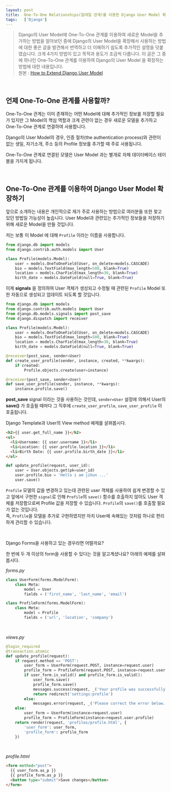 ```yaml
---
layout: post
title:  One-To-One Relationships(일대일 관계)를 이용한 Django User Model 확장하기
tags:   ['Django']
---
```


> Django의 User Model에 One-To-One 관계를 이용하여 새로운 Model을 추가하는 방법을 알아보던 중에 Django의 User Model을 확장해서 사용하는 방법에 대한 좋은 글을 발견해서 번역하고 더 이해하기 쉽도록 추가적인 설명을 덧붙였습니다. 크게 4가지 방법이 있고 목적과 용도가 조금씩 다릅니다. 이 글은 그 중에 하나인 One-To-One 관계를 이용하여 Django의 User Model 을 확장하는 방법에 대한 내용입니다.  
원본 : [How to Extend Django User Model](https://simpleisbetterthancomplex.com/tutorial/2016/07/22/how-to-extend-django-user-model.html)    

<br/>  

## 언제 One-To-One 관계를 사용할까?  

One-To-One 관계는 이미 존재하는 어떤 Model에 대해 추가적인 정보를 저장할 필요가 있지만 그 Model의 핵심 역할과 크게 관련이 없는 경우 새로운 모델을 추가하고 One-To-One 관계로 연결하여 사용합니다.  

Django의 User Model의 경우, 인증 절차(the authentication process)와 관련이 없는 생일, 자기소개, 주소 등의 Profile 정보를 추가할 때 주로 사용됩니다.  

One-To-One 관계로 연결된 모델은 User Model 과는 별개로 자체 데이터베이스 테이블을 가지게 됩니다.

<br/>  

## One-To-One 관계를 이용하여 Django User Model 확장하기  

앞으로 소개하는 내용은 개인적으로 제가 주로 사용하는 방법으로 여러분들 또한 찾고 있던 방법일 가능성이 높습니다. User Model과 관련있는 추가적인 정보들을 저장하기 위해 새로운 Model을 만들 것입니다.  

저는 보통 이 Model 에 대해 `Profile` 이라는 이름을 사용합니다.   

```python
from django.db import models
from django.contrib.auth.models import User

class Profile(models.Model):
    user = models.OneToOneField(User, on_delete=models.CASCADE)
    bio = models.TextField(max_length=500, blank=True)
    location = models.CharField(max_length=30, blank=True)
    birth_date = models.DateField(null=True, blank=True)
```  

이제 **signals** 을 정의하여 User 객체가 생성되고 수정될 때 관련된 `Profile` Model 또한 자동으로 생성되고 업데이트 되도록 할 것입니다.  

```python
from django.db import models
from django.contrib.auth.models import User
from django.db.models.signals import post_save
from django.dispatch import receiver

class Profile(models.Model):
    user = models.OneToOneField(User, on_delete=models.CASCADE)
    bio = models.TextField(max_length=500, blank=True)
    location = models.CharField(max_length=30, blank=True)
    birth_date = models.DateField(null=True, blank=True)

@receiver(post_save, sender=User)
def create_user_profile(sender, instance, created, **kwargs):
    if created:
        Profile.objects.create(user=instance)

@receiver(post_save, sender=User)
def save_user_profile(sender, instance, **kwargs):
    instance.profile.save()
```  

**post_save** signal 이라는 것을 사용하는 것인데, `sender=User` 설정에 의해서 User의 **save()** 가 호출될 때마다 그 직후에 `create_user_profile`, `save_user_profile` 이 호출됩니다.  

Django Template과 User의 View method 예제를 살펴봅시다.    

```html
<h2>{{ user.get_full_name }}</h2>
<ul>
  <li>Username: {{ user.username }}</li>
  <li>Location: {{ user.profile.location }}</li>
  <li>Birth Date: {{ user.profile.birth_date }}</li>
</ul>
```   

```python
def update_profile(request, user_id):
    user = User.objects.get(pk=user_id)
    user.profile.bio = 'Hello i am jihun ...'
    user.save()
```   

`Profile` 모델의 값을 변경하고 있는데 관련된 user 객체를 사용하여 쉽게 변경할 수 있고 앞에서 구현한 `signal`로 인해 `Profile`의 `save()` 함수를 호출하지 않아도 User 객체를 저장함으로써 Profile 값을 저장할 수 있습니다. `Profile`의 `save()`를 호출할 필요가 없는 것입니다.  
즉, `Profile`을 모델을 추가로 구현하였지만 마치 User에 속해있는 것처럼 하나로 편리하게 관리할 수 있습니다.  

<br/>  

Django Forms을 사용하고 있는 경우라면 어떨까요?  

한 번에 두 개 이상의 form을 사용할 수 있다는 것을 알고계셨나요?
아래의 예제를 살펴봅시다.   

_forms.py_   

```python
class UserForm(forms.ModelForm):
    class Meta:
        model = User
        fields = ('first_name', 'last_name', 'email')

class ProfileForm(forms.ModelForm):
    class Meta:
        model = Profile
        fields = ('url', 'location', 'company')
```   

<br/>  

_views.py_  

```python
@login_required
@transaction.atomic
def update_profile(request):
    if request.method == 'POST':
        user_form = UserForm(request.POST, instance=request.user)
        profile_form = ProfileForm(request.POST, instance=request.user.profile)
        if user_form.is_valid() and profile_form.is_valid():
            user_form.save()
            profile_form.save()
            messages.success(request, _('Your profile was successfully updated!'))
            return redirect('settings:profile')
        else:
            messages.error(request, _('Please correct the error below.'))
    else:
        user_form = UserForm(instance=request.user)
        profile_form = ProfileForm(instance=request.user.profile)
    return render(request, 'profiles/profile.html', {
        'user_form': user_form,
        'profile_form': profile_form
    })
```   

<br/>  

_profile.html_  

```html
<form method="post">
  {{ user_form.as_p }}
  {{ profile_form.as_p }}
  <button type="submit">Save changes</button>
</form>
```   
